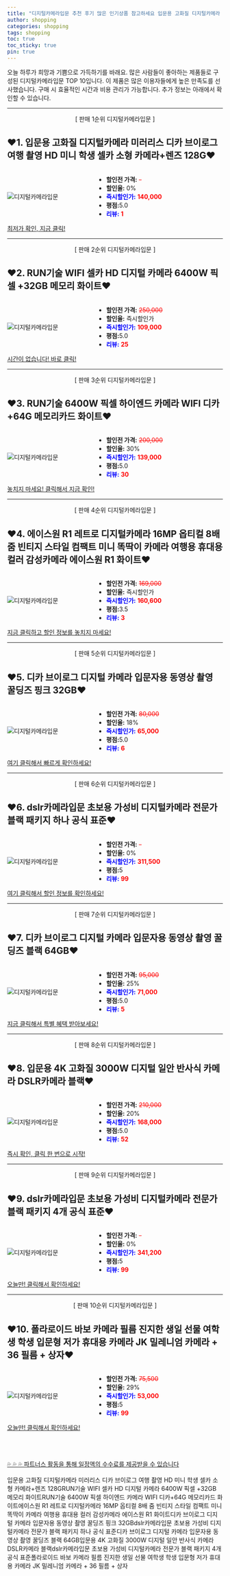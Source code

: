 ```yaml
---
title: "디지털카메라입문 추천 후기 많은 인기상품 참고하세요 입문용 고화질 디지털카메라 미러리스 디카"
author: shopping
categories: shopping
tags: shopping
toc: true
toc_sticky: true
pin: true
---
```

오늘 하루가 희망과 기쁨으로 가득하기를 바래요. 많은 사람들이 좋아하는 제품들로 구성된 디지털카메라입문 TOP 10입니다. 이 제품은 많은 이용자들에게 높은 만족도를 선사했습니다. 구매 시 효율적인 시간과 비용 관리가 가능합니다. 추가 정보는 아래에서 확인할 수 있습니다.

---
<p class="toplist" style="margin: 0 auto; display: block; width: fit-content;">[ 판매 1순위 디지털카메라입문 ]</p>

<h2><strong>❤️1. 입문용 고화질 디지털카메라 미러리스 디카 브이로그 여행 촬영 HD 미니 학생 셀카 소형 카메라+렌즈 128G❤️</strong></h2>

<div style="display: flex; align-items: center;">
    <div style="flex: 0.4;">
        <img src="https://thumbnail7.coupangcdn.com/thumbnails/remote/230x230ex/image/vendor_inventory/77e8/a2e79d5df8d55bf6af5c3117d24972218a1a49ba2b43fbcac22e4d5b94a8.png" alt="디지털카메라입문" style="max-width: 100%;">
    </div>
    <div style="flex: 0.6; margin-left: 10px;">
        <ul>
            <li><strong>할인전 가격:</strong> <del style="color: red;">-</del></li>
            <li><strong>할인율:</strong> 0%</li>
            <li><span style='color:blue'><strong>즉시할인가:</strong></span> <span style='color:red'><strong>140,000</strong></span></li>
            <li><strong>평점:</strong>5.0</li>
            <li><span style='color:blue'><strong>리뷰:</strong></span> <span style='color:red'><strong>1</strong></span></li>
        </ul>
    </div>
</div>
<div class="center">
    <a href="https://William4Davisa.github.io?lptag=AF9450613&subid=githubio&pageKey=7818704071&traceid=V0-153&itemId=21229677490&vendorItemId=88290478100" class="myButton">
        최저가 확인, 지금 클릭!
    </a>
</div>


---
<p class="toplist" style="margin: 0 auto; display: block; width: fit-content;">[ 판매 2순위 디지털카메라입문 ]</p>

<h2><strong>❤️2. RUN기술 WIFI 셀카 HD 디지털 카메라 6400W 픽셀 +32GB 메모리 화이트❤️</strong></h2>

<div style="display: flex; align-items: center;">
    <div style="flex: 0.4;">
        <img src="https://thumbnail6.coupangcdn.com/thumbnails/remote/230x230ex/image/vendor_inventory/7b96/e646209a0e9f04590418fd3e3e5a4717ead5d786602707fa130e1031d98d.jpg" alt="디지털카메라입문" style="max-width: 100%;">
    </div>
    <div style="flex: 0.6; margin-left: 10px;">
        <ul>
            <li><strong>할인전 가격:</strong> <del style="color: red;">250,000</del></li>
            <li><strong>할인율:</strong> 즉시할인가</li>
            <li><span style='color:blue'><strong>즉시할인가:</strong></span> <span style='color:red'><strong>109,000</strong></span></li>
            <li><strong>평점:</strong>5.0</li>
            <li><span style='color:blue'><strong>리뷰:</strong></span> <span style='color:red'><strong>25</strong></span></li>
        </ul>
    </div>
</div>
<div class="center">
    <a href="https://William4Davisa.github.io?lptag=AF9450613&subid=githubio&pageKey=8034682319&traceid=V0-153&itemId=22476335656&vendorItemId=89518967607" class="myButton">
        시간이 없습니다! 바로 클릭!
    </a>
</div>


---
<p class="toplist" style="margin: 0 auto; display: block; width: fit-content;">[ 판매 3순위 디지털카메라입문 ]</p>

<h2><strong>❤️3. RUN기술 6400W 픽셀 하이엔드 카메라 WIFI 디카+64G 메모리카드 화이트❤️</strong></h2>

<div style="display: flex; align-items: center;">
    <div style="flex: 0.4;">
        <img src="https://thumbnail10.coupangcdn.com/thumbnails/remote/230x230ex/image/vendor_inventory/906a/7aed99ba1f0a81f38291fad7f41a50e6ffd7ddaaae1e9b2b16d969095524.jpg" alt="디지털카메라입문" style="max-width: 100%;">
    </div>
    <div style="flex: 0.6; margin-left: 10px;">
        <ul>
            <li><strong>할인전 가격:</strong> <del style="color: red;">200,000</del></li>
            <li><strong>할인율:</strong> 30%</li>
            <li><span style='color:blue'><strong>즉시할인가:</strong></span> <span style='color:red'><strong>139,000</strong></span></li>
            <li><strong>평점:</strong>5.0</li>
            <li><span style='color:blue'><strong>리뷰:</strong></span> <span style='color:red'><strong>30</strong></span></li>
        </ul>
    </div>
</div>
<div class="center">
    <a href="https://William4Davisa.github.io?lptag=AF9450613&subid=githubio&pageKey=8082917605&traceid=V0-153&itemId=22799230172&vendorItemId=89881451309" class="myButton">
        놓치지 마세요! 클릭해서 지금 확인!
    </a>
</div>


---
<p class="toplist" style="margin: 0 auto; display: block; width: fit-content;">[ 판매 4순위 디지털카메라입문 ]</p>

<h2><strong>❤️4. 에이스원 R1 레트로 디지털카메라 16MP 옵티컬 8배 줌 빈티지 스타일 컴팩트 미니 똑딱이 카메라 여행용 휴대용 컬러 감성카메라 에이스원 R1 화이트❤️</strong></h2>

<div style="display: flex; align-items: center;">
    <div style="flex: 0.4;">
        <img src="https://thumbnail8.coupangcdn.com/thumbnails/remote/230x230ex/image/vendor_inventory/b150/b86269f288a61f789d3e68fa5edead27e0b5e1c6cbd1dda302111a5d2d47.jpg" alt="디지털카메라입문" style="max-width: 100%;">
    </div>
    <div style="flex: 0.6; margin-left: 10px;">
        <ul>
            <li><strong>할인전 가격:</strong> <del style="color: red;">169,000</del></li>
            <li><strong>할인율:</strong> 즉시할인가</li>
            <li><span style='color:blue'><strong>즉시할인가:</strong></span> <span style='color:red'><strong>160,600</strong></span></li>
            <li><strong>평점:</strong>3.5</li>
            <li><span style='color:blue'><strong>리뷰:</strong></span> <span style='color:red'><strong>3</strong></span></li>
        </ul>
    </div>
</div>
<div class="center">
    <a href="https://William4Davisa.github.io?lptag=AF9450613&subid=githubio&pageKey=7953097398&traceid=V0-153&itemId=23378000893&vendorItemId=90417562200" class="myButton">
        지금 클릭하고 할인 정보를 놓치지 마세요!
    </a>
</div>


---
<p class="toplist" style="margin: 0 auto; display: block; width: fit-content;">[ 판매 5순위 디지털카메라입문 ]</p>

<h2><strong>❤️5. 디카 브이로그 디지털 카메라 입문자용 동영상 촬영 꿀딩즈 핑크 32GB❤️</strong></h2>

<div style="display: flex; align-items: center;">
    <div style="flex: 0.4;">
        <img src="https://thumbnail6.coupangcdn.com/thumbnails/remote/230x230ex/image/vendor_inventory/5ddc/da0b4a2b82c866d54ce7d37654ae9ccf35989b029455ff55859e8ce935d4.jpg" alt="디지털카메라입문" style="max-width: 100%;">
    </div>
    <div style="flex: 0.6; margin-left: 10px;">
        <ul>
            <li><strong>할인전 가격:</strong> <del style="color: red;">80,000</del></li>
            <li><strong>할인율:</strong> 18%</li>
            <li><span style='color:blue'><strong>즉시할인가:</strong></span> <span style='color:red'><strong>65,000</strong></span></li>
            <li><strong>평점:</strong>5.0</li>
            <li><span style='color:blue'><strong>리뷰:</strong></span> <span style='color:red'><strong>6</strong></span></li>
        </ul>
    </div>
</div>
<div class="center">
    <a href="https://William4Davisa.github.io?lptag=AF9450613&subid=githubio&pageKey=7732527023&traceid=V0-153&itemId=19859383185&vendorItemId=86960375172" class="myButton">
        여기 클릭해서 빠르게 확인하세요!
    </a>
</div>


---
<p class="toplist" style="margin: 0 auto; display: block; width: fit-content;">[ 판매 6순위 디지털카메라입문 ]</p>

<h2><strong>❤️6. dslr카메라입문 초보용 가성비 디지털카메라 전문가 블랙 패키지 하나 공식 표준❤️</strong></h2>

<div style="display: flex; align-items: center;">
    <div style="flex: 0.4;">
        <img src="https://thumbnail9.coupangcdn.com/thumbnails/remote/230x230ex/image/vendor_inventory/33ad/9921b3e9d5154eea59598e21f639580dea3d89a5b7f25fbcedac62960c53.jpg" alt="디지털카메라입문" style="max-width: 100%;">
    </div>
    <div style="flex: 0.6; margin-left: 10px;">
        <ul>
            <li><strong>할인전 가격:</strong> <del style="color: red;">-</del></li>
            <li><strong>할인율:</strong> 0%</li>
            <li><span style='color:blue'><strong>즉시할인가:</strong></span> <span style='color:red'><strong>311,500</strong></span></li>
            <li><strong>평점:</strong>5</li>
            <li><span style='color:blue'><strong>리뷰:</strong></span> <span style='color:red'><strong>99</strong></span></li>
        </ul>
    </div>
</div>
<div class="center">
    <a href="https://William4Davisa.github.io?lptag=AF9450613&subid=githubio&pageKey=7582846985&traceid=V0-153&itemId=20020869580&vendorItemId=87117588850" class="myButton">
        여기 클릭해서 할인 정보를 확인하세요!
    </a>
</div>


---
<p class="toplist" style="margin: 0 auto; display: block; width: fit-content;">[ 판매 7순위 디지털카메라입문 ]</p>

<h2><strong>❤️7. 디카 브이로그 디지털 카메라 입문자용 동영상 촬영 꿀딩즈 블랙 64GB❤️</strong></h2>

<div style="display: flex; align-items: center;">
    <div style="flex: 0.4;">
        <img src="https://thumbnail6.coupangcdn.com/thumbnails/remote/230x230ex/image/vendor_inventory/5ddc/da0b4a2b82c866d54ce7d37654ae9ccf35989b029455ff55859e8ce935d4.jpg" alt="디지털카메라입문" style="max-width: 100%;">
    </div>
    <div style="flex: 0.6; margin-left: 10px;">
        <ul>
            <li><strong>할인전 가격:</strong> <del style="color: red;">95,000</del></li>
            <li><strong>할인율:</strong> 25%</li>
            <li><span style='color:blue'><strong>즉시할인가:</strong></span> <span style='color:red'><strong>71,000</strong></span></li>
            <li><strong>평점:</strong>5.0</li>
            <li><span style='color:blue'><strong>리뷰:</strong></span> <span style='color:red'><strong>5</strong></span></li>
        </ul>
    </div>
</div>
<div class="center">
    <a href="https://William4Davisa.github.io?lptag=AF9450613&subid=githubio&pageKey=7548382584&traceid=V0-153&itemId=19859383190&vendorItemId=86960375210" class="myButton">
        지금 클릭해서 특별 혜택 받아보세요!
    </a>
</div>


---
<p class="toplist" style="margin: 0 auto; display: block; width: fit-content;">[ 판매 8순위 디지털카메라입문 ]</p>

<h2><strong>❤️8. 입문용 4K 고화질 3000W 디지털 일안 반사식 카메라 DSLR카메라 블랙❤️</strong></h2>

<div style="display: flex; align-items: center;">
    <div style="flex: 0.4;">
        <img src="https://thumbnail9.coupangcdn.com/thumbnails/remote/230x230ex/image/vendor_inventory/c919/e341b0a3d51ca9a49ea959b839cbb3328eee77142d6ae79df8e5d2e52f70.png" alt="디지털카메라입문" style="max-width: 100%;">
    </div>
    <div style="flex: 0.6; margin-left: 10px;">
        <ul>
            <li><strong>할인전 가격:</strong> <del style="color: red;">210,000</del></li>
            <li><strong>할인율:</strong> 20%</li>
            <li><span style='color:blue'><strong>즉시할인가:</strong></span> <span style='color:red'><strong>168,000</strong></span></li>
            <li><strong>평점:</strong>5.0</li>
            <li><span style='color:blue'><strong>리뷰:</strong></span> <span style='color:red'><strong>52</strong></span></li>
        </ul>
    </div>
</div>
<div class="center">
    <a href="https://William4Davisa.github.io?lptag=AF9450613&subid=githubio&pageKey=7184886949&traceid=V0-153&itemId=18128166835&vendorItemId=84342293396" class="myButton">
        즉시 확인, 클릭 한 번으로 시작!
    </a>
</div>


---
<p class="toplist" style="margin: 0 auto; display: block; width: fit-content;">[ 판매 9순위 디지털카메라입문 ]</p>

<h2><strong>❤️9. dslr카메라입문 초보용 가성비 디지털카메라 전문가 블랙 패키지 4개 공식 표준❤️</strong></h2>

<div style="display: flex; align-items: center;">
    <div style="flex: 0.4;">
        <img src="https://thumbnail9.coupangcdn.com/thumbnails/remote/230x230ex/image/vendor_inventory/33ad/9921b3e9d5154eea59598e21f639580dea3d89a5b7f25fbcedac62960c53.jpg" alt="디지털카메라입문" style="max-width: 100%;">
    </div>
    <div style="flex: 0.6; margin-left: 10px;">
        <ul>
            <li><strong>할인전 가격:</strong> <del style="color: red;">-</del></li>
            <li><strong>할인율:</strong> 0%</li>
            <li><span style='color:blue'><strong>즉시할인가:</strong></span> <span style='color:red'><strong>341,200</strong></span></li>
            <li><strong>평점:</strong>5</li>
            <li><span style='color:blue'><strong>리뷰:</strong></span> <span style='color:red'><strong>99</strong></span></li>
        </ul>
    </div>
</div>
<div class="center">
    <a href="https://William4Davisa.github.io?lptag=AF9450613&subid=githubio&pageKey=7582846985&traceid=V0-153&itemId=20020869576&vendorItemId=87117588803" class="myButton">
        오늘만! 클릭해서 확인하세요!
    </a>
</div>


---
<p class="toplist" style="margin: 0 auto; display: block; width: fit-content;">[ 판매 10순위 디지털카메라입문 ]</p>

<h2><strong>❤️10. 폴라로이드 바보 카메라 필름 진지한 생일 선물 여학생 학생 입문형 저가 휴대용 카메라 JK 밀레니엄 카메라 + 36 필름 +  상자❤️</strong></h2>

<div style="display: flex; align-items: center;">
    <div style="flex: 0.4;">
        <img src="https://thumbnail8.coupangcdn.com/thumbnails/remote/230x230ex/image/vendor_inventory/38b1/8f251270d180cb1a851189ce3a8a44af434452aa7cb69999c857f4bce855.png" alt="디지털카메라입문" style="max-width: 100%;">
    </div>
    <div style="flex: 0.6; margin-left: 10px;">
        <ul>
            <li><strong>할인전 가격:</strong> <del style="color: red;">75,500</del></li>
            <li><strong>할인율:</strong> 29%</li>
            <li><span style='color:blue'><strong>즉시할인가:</strong></span> <span style='color:red'><strong>53,000</strong></span></li>
            <li><strong>평점:</strong>5</li>
            <li><span style='color:blue'><strong>리뷰:</strong></span> <span style='color:red'><strong>99</strong></span></li>
        </ul>
    </div>
</div>
<div class="center">
    <a href="https://William4Davisa.github.io?lptag=AF9450613&subid=githubio&pageKey=7122233508&traceid=V0-153&itemId=17835930629&vendorItemId=86637150386" class="myButton">
        오늘만! 클릭해서 확인하세요!
    </a>
</div>

<br><br><br>[💦 💦 💦 파트너스 활동을 통해 일정액의 수수료를 제공받을 수 있습니다](https://link.coupang.com/a/bcpT2c)<br><br>입문용 고화질 디지털카메라 미러리스 디카 브이로그 여행 촬영 HD 미니 학생 셀카 소형 카메라+렌즈 128GRUN기술 WIFI 셀카 HD 디지털 카메라 6400W 픽셀 +32GB 메모리 화이트RUN기술 6400W 픽셀 하이엔드 카메라 WIFI 디카+64G 메모리카드 화이트에이스원 R1 레트로 디지털카메라 16MP 옵티컬 8배 줌 빈티지 스타일 컴팩트 미니 똑딱이 카메라 여행용 휴대용 컬러 감성카메라 에이스원 R1 화이트디카 브이로그 디지털 카메라 입문자용 동영상 촬영 꿀딩즈 핑크 32GBdslr카메라입문 초보용 가성비 디지털카메라 전문가 블랙 패키지 하나 공식 표준디카 브이로그 디지털 카메라 입문자용 동영상 촬영 꿀딩즈 블랙 64GB입문용 4K 고화질 3000W 디지털 일안 반사식 카메라 DSLR카메라 블랙dslr카메라입문 초보용 가성비 디지털카메라 전문가 블랙 패키지 4개 공식 표준폴라로이드 바보 카메라 필름 진지한 생일 선물 여학생 학생 입문형 저가 휴대용 카메라 JK 밀레니엄 카메라 + 36 필름 +  상자